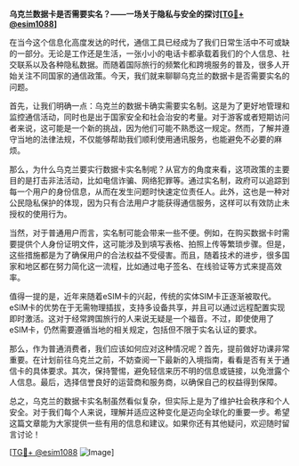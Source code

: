 **乌克兰数据卡是否需要实名？——一场关于隐私与安全的探讨[[TG💪+ @esim1088](https://t.me/s/esim1088)]**

在当今这个信息化高度发达的时代，通信工具已经成为了我们日常生活中不可或缺的一部分。无论是工作还是生活，一张小小的电话卡都承载着我们的个人信息、社交联系以及各种隐私数据。而随着国际旅行的频繁化和跨境服务的普及，很多人开始关注不同国家的通信政策。今天，我们就来聊聊乌克兰的数据卡是否需要实名的问题。

首先，让我们明确一点：乌克兰的数据卡确实需要实名制。这是为了更好地管理和监控通信活动，同时也是出于国家安全和社会治安的考量。对于游客或者短期访问者来说，这可能是一个新的挑战，因为他们可能不熟悉这一规定。然而，了解并遵守当地的法律法规，不仅能够帮助我们顺利使用通讯服务，也能避免不必要的麻烦。

那么，为什么乌克兰要实行数据卡实名制呢？从官方的角度来看，这项政策的主要目的是打击非法活动，比如电信诈骗、网络犯罪等。通过实名制，政府可以追踪到每一个用户的身份信息，从而在发生问题时快速定位责任人。此外，这也是一种对公民隐私保护的体现，因为只有合法用户才能获得通信服务，这样可以有效防止未授权的使用行为。

当然，对于普通用户而言，实名制可能会带来一些不便。例如，在购买数据卡时需要提供个人身份证明文件，这可能涉及到填写表格、拍照上传等繁琐步骤。但是，这些措施都是为了确保用户的合法权益不受侵害。而且，随着技术的进步，很多国家和地区都在努力简化这一流程，比如通过电子签名、在线验证等方式来提高效率。

值得一提的是，近年来随着eSIM卡的兴起，传统的实体SIM卡正逐渐被取代。eSIM卡的优势在于无需物理插拔，支持多设备共享，并且可以通过远程配置实现即时激活。这对于经常跨国旅行的人来说无疑是一个福音。不过，即使使用了eSIM卡，仍然需要遵循当地的相关规定，包括但不限于实名认证的要求。

那么，作为普通消费者，我们应该如何应对这种情况呢？首先，提前做好功课非常重要。在计划前往乌克兰之前，不妨查阅一下最新的入境指南，看看是否有关于通信卡的具体要求。其次，保持警惕，避免轻信来历不明的信息或链接，以免泄露个人信息。最后，选择信誉良好的运营商和服务商，以确保自己的权益得到保障。

总之，乌克兰的数据卡实名制虽然看似复杂，但实际上是为了维护社会秩序和个人安全。对于我们每个人来说，理解并适应这种变化是迈向全球化的重要一步。希望这篇文章能为大家提供一些有用的信息和建议。如果你还有其他疑问，欢迎随时留言讨论！

[[TG💪+ @esim1088](https://t.me/s/esim1088) ![Image](https://i.postimg.cc/4NQfJmqS/Snipaste-2025-05-13-00-14-12.png)]